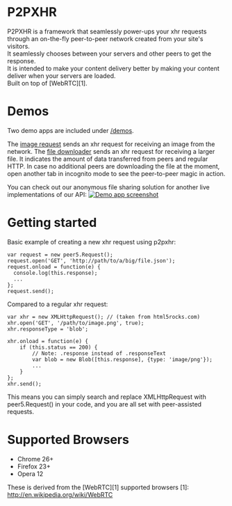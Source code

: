 P2PXHR
======

P2PXHR is a framework that seamlessly power-ups your xhr requests through an on-the-fly peer-to-peer network created from your site's visitors. <br>
It seamlessly chooses between your servers and other peers to get the response. <br>
It is intended to make your content delivery better by making your content deliver when your servers are loaded.  
Built on top of [WebRTC][1]. 


Demos
===============

Two demo apps are included under [/demos](//github.com/ebidel/idb.filesystem.js/tree/master/demos). 

The [image request]()
sends an xhr request for receiving an image from the network. 
The [file downloader]() 
sends an xhr request for receiving a larger file. It indicates the amount of data transferred from peers and regular HTTP. In case no additional peers are downloading the file at the moment, open another tab in incognito mode to see the peer-to-peer magic in action.  

You can check out our anonymous file sharing solution for another live implementations of our API:
<a href="http://sharefest.me">
  <img src="" title="Demo app screenshot" alt="Demo app screenshot">
</a>

Getting started
===============
Basic example of creating a new xhr request using p2pxhr:

    var request = new peer5.Request();
    request.open('GET', 'http://path/to/a/big/file.json');
    request.onload = function(e) {
      console.log(this.response);
      ...
    };
    request.send();

Compared to a regular xhr request:

    var xhr = new XMLHttpRequest(); // (taken from html5rocks.com)
    xhr.open('GET', '/path/to/image.png', true);
    xhr.responseType = 'blob';

    xhr.onload = function(e) {
        if (this.status == 200) {
            // Note: .response instead of .responseText
            var blob = new Blob([this.response], {type: 'image/png'});
            ...
        }
    };
    xhr.send();                                                

This means you can simply search and replace XMLHttpRequest with peer5.Request() in your code, and you are all set with peer-assisted requests.



Supported Browsers
==================

* Chrome 26+
* Firefox 23+
* Opera 12

These is derived from the [WebRTC][1] supported browsers
[1]: http://en.wikipedia.org/wiki/WebRTC


